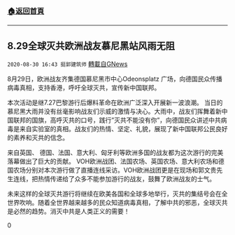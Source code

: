 ###  [:house:返回首頁](https://github.com/ourhimalayas/txt)
---

## 8.29全球灭共欧洲战友慕尼黑站风雨无阻
`2020-08-30 16:43 挺郭建筑师` [轉載自GNews](https://gnews.org/zh-hant/325386/)

8月29日，欧洲战友齐集德国慕尼黑市中心Odeonsplatz 广场，向德国民众传播病毒真相，支持香港，呼吁全球灭共，宣传新中国联邦。

本次活动是继7.27巴黎游行后爆料革命在欧洲广泛深入开展新一波浪潮。 当日的慕尼黑大雨并没有丝毫影响战友们示威的激情与决心。大雨中，战友们挥舞着新中国联邦的国旗，高呼灭共的口号，践行”灭共不能没有你”，向德国民众讲述中共病毒是来自实验室的真相。战友们的热情、坚定、礼貌，展现了新中国联邦公民良好的素养和灭共的信念。

来自英国、 德国、法国、意大利、匈牙利等欧洲多国的战友都为这次游行的完美落幕做出了巨大的贡献。 VOH欧洲战团、法国农场、英国农场、意大利农场和德国农场分别对本次游行做了直播连线采访。VOH欧洲战团更是在现场和郭文贵先生连线，把热情传递给了众多不能参加游行的战友，鼓舞了欧洲战友的士气。

未来这样的全球灭共游行将继续在欧美各国和全球多地举行，灭共的集结号会在全世界吹响。随着全世界越来越多的民众知道病毒真相，了解中共的邪恶，全球灭共是必然的趋势。消灭中共是人类正义的需要！

0
